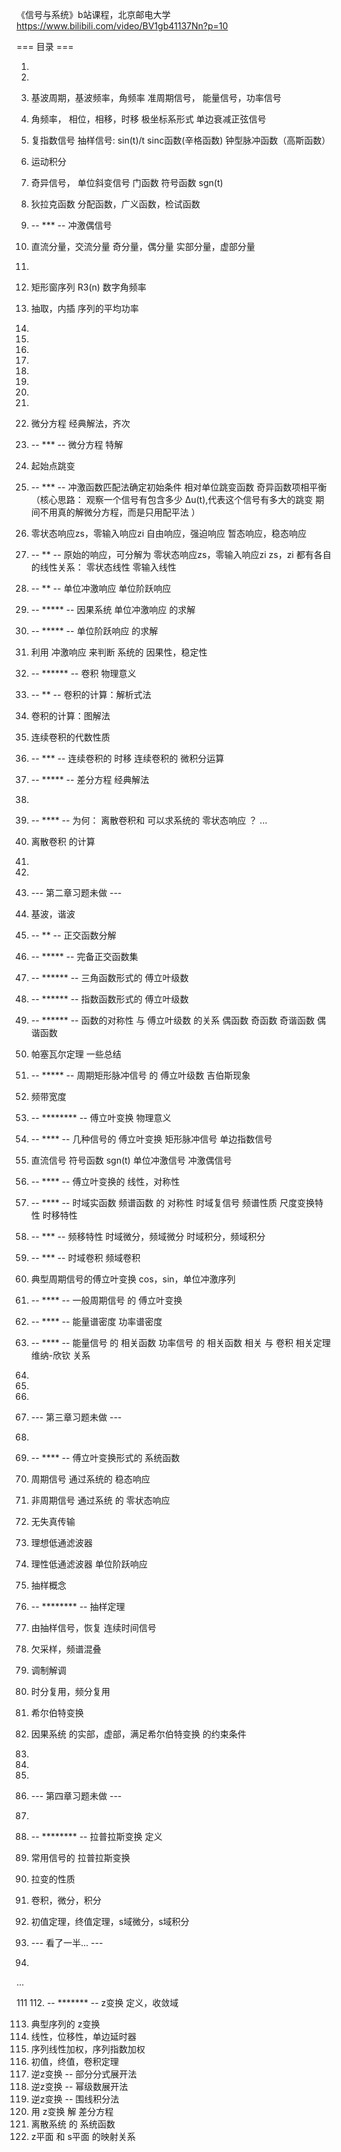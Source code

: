 
《信号与系统》b站课程，北京邮电大学
https://www.bilibili.com/video/BV1gb41137Nn?p=10

=== 目录 ===

1.
2.

3. 基波周期，基波频率，角频率
    准周期信号，
    能量信号，功率信号

4. 角频率，
    相位，相移，时移
    极坐标系形式
    单边衰减正弦信号

5. 复指数信号
    抽样信号: sin(t)/t
    sinc函数(辛格函数)
    钟型脉冲函数（高斯函数）

6.  运动积分

7. 奇异信号，
    单位斜变信号
    门函数
    符号函数 sgn(t)

8. 狄拉克函数
    分配函数，广义函数，检试函数

9. -- *** --
    冲激偶信号
     
10. 直流分量，交流分量
    奇分量，偶分量
    实部分量，虚部分量

11.

12. 矩形窗序列 R3(n)
    数字角频率

13. 抽取，内插
    序列的平均功率
14.
15.
16.
17.
18.
19.
20.
21.

22. 微分方程 经典解法，齐次
23. -- *** -- 
    微分方程 特解

24. 起始点跳变

25. -- *** -- 
    冲激函数匹配法确定初始条件
    相对单位跳变函数
    奇异函数项相平衡
    （核心思路：
        观察一个信号有包含多少 Δu(t),代表这个信号有多大的跳变
        期间不用真的解微分方程，而是只用配平法 ）

26. 零状态响应zs，零输入响应zi
    自由响应，强迫响应
    暂态响应，稳态响应

27. -- ** -- 
    原始的响应，可分解为 零状态响应zs，零输入响应zi
    zs，zi 都有各自的线性关系：
        零状态线性
        零输入线性

28. -- ** -- 
    单位冲激响应
    单位阶跃响应

29. -- ***** -- 
    因果系统 单位冲激响应 的求解

30. -- ***** -- 
    单位阶跃响应 的求解

31. 利用 冲激响应 来判断 系统的 因果性，稳定性

32. -- ****** -- 
    卷积 物理意义

33. -- ** --
    卷积的计算：解析式法
34. 卷积的计算：图解法
35. 连续卷积的代数性质

36. -- *** --
    连续卷积的 时移
    连续卷积的 微积分运算

37. -- ***** -- 
    差分方程  经典解法

38.

39. -- **** -- 
    为何：
        离散卷积和 可以求系统的 零状态响应 ？
        ...

40. 离散卷积 的计算


41.
42.
43.
    --- 第二章习题未做 ---

44. 基波，谐波

45. -- ** --
    正交函数分解

46. -- ***** -- 
    完备正交函数集


47. -- ****** -- 
    三角函数形式的 傅立叶级数
48. -- ****** -- 
    指数函数形式的 傅立叶级数

49. -- ****** -- 
    函数的对称性 与 傅立叶级数 的关系
    偶函数
    奇函数
    奇谐函数
    偶谐函数

50. 帕塞瓦尔定理
    一些总结

51. -- ***** -- 
    周期矩形脉冲信号 的 傅立叶级数 
    吉伯斯现象

52. 频带宽度

53. -- ******** -- 
    傅立叶变换 物理意义

54. -- **** -- 
    几种信号的 傅立叶变换
    矩形脉冲信号
    单边指数信号
55. 直流信号
    符号函数 sgn(t)
    单位冲激信号
    冲激偶信号

56. -- **** -- 
    傅立叶变换的 线性，对称性

57. -- **** -- 
    时域实函数 频谱函数 的 对称性
    时域复信号 频谱性质
    尺度变换特性
    时移特性
    
58. -- *** -- 
    频移特性
    时域微分，频域微分
    时域积分，频域积分

59. -- *** -- 
    时域卷积
    频域卷积

60. 典型周期信号的傅立叶变换
    cos，sin，单位冲激序列

61. -- **** -- 
    一般周期信号 的 傅立叶变换 

62. -- **** -- 
    能量谱密度
    功率谱密度

63. -- **** -- 
    能量信号 的 相关函数
    功率信号 的 相关函数
    相关 与 卷积
    相关定理
    维纳-欣钦 关系

64.
65.
66.
67.
    --- 第三章习题未做 ---

68.
69. -- **** -- 
    傅立叶变换形式的 系统函数

70. 周期信号 通过系统的 稳态响应

71. 非周期信号 通过系统 的 零状态响应
 
72. 无失真传输

73. 理想低通滤波器
74. 理性低通滤波器 单位阶跃响应


75. 抽样概念
76. -- ******** -- 
    抽样定理

77. 由抽样信号，恢复 连续时间信号

78. 欠采样，频谱混叠

79. 调制解调

80. 时分复用，频分复用

81. 希尔伯特变换
82. 因果系统 的实部，虚部，满足希尔伯特变换 的约束条件

83.
84.
85.
86.
    --- 第四章习题未做 ---

87.
88. -- ******** -- 
    拉普拉斯变换 定义

89. 常用信号的 拉普拉斯变换

90. 拉变的性质

91. 卷积，微分，积分

92. 初值定理，终值定理，s域微分，s域积分



93. --- 看了一半... ---
94.


...


111
112. -- ******* -- 
    z变换 定义，收敛域

113. 典型序列的 z变换
114. 线性，位移性，单边延时器
115. 序列线性加权，序列指数加权
116. 初值，终值，卷积定理
117. 逆z变换 -- 部分分式展开法
118. 逆z变换 -- 幂级数展开法
119. 逆z变换 -- 围线积分法
120. 用 z变换 解 差分方程
121. 离散系统 的 系统函数
122. z平面 和 s平面 的映射关系





























